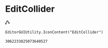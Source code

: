 # EditCollider
![](/img/EditCollider.png)

``` CSharp
EditorGUIUtility.IconContent("EditCollider")
```
```
3062233825073640527
```
